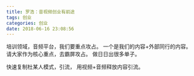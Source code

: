 ```yaml
---
title: 罗浩：音视频创业有前途
tags: 创业
categories: 创业
date: 2018-06-16 23:08:56
---
```


培训领域，音频平台，我们要重点攻占。
一个是我们的内容+外部同行的内容。
请大家作为核心重点，去霸屏攻占。
做日日出很多单子。

快速复制杜某人模式，引流，
用视频+音频释放内容引流。